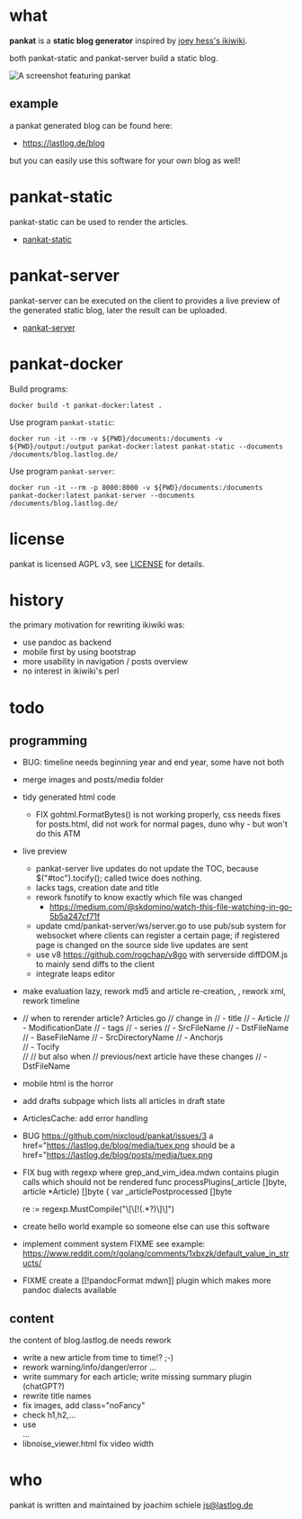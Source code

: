 # what
**pankat** is a **static blog generator** inspired by [joey hess's ikiwiki](https://ikiwiki.info/users/joey/).

both pankat-static and pankat-server build a static blog.

![A screenshot featuring pankat](https://raw.githubusercontent.com/nixcloud/pankat/master/screenshots/pankat.jpg)

## example

a pankat generated blog can be found here:

* <https://lastlog.de/blog>

but you can easily use this software for your own blog as well!

# pankat-static

pankat-static can be used to render the articles.

* [pankat-static](src/github.com/nixcloud/cmd/pankat-static/README.md)

# pankat-server

pankat-server can be executed on the client to provides a live preview of the generated static blog, later the result can be uploaded.

* [pankat-server](src/github.com/nixcloud/cmd/pankat-server/README.md)

# pankat-docker

Build programs:

    docker build -t pankat-docker:latest .

Use program `pankat-static`:

    docker run -it --rm -v ${PWD}/documents:/documents -v ${PWD}/output:/output pankat-docker:latest pankat-static --documents /documents/blog.lastlog.de/

Use program `pankat-server`:

    docker run -it --rm -p 8000:8000 -v ${PWD}/documents:/documents pankat-docker:latest pankat-server --documents /documents/blog.lastlog.de/

# license
pankat is licensed AGPL v3, see [LICENSE](LICENSE) for details.

# history

the primary motivation for rewriting ikiwiki was:
- use pandoc as backend
- mobile first by using bootstrap
- more usability in navigation / posts overview
- no interest in ikiwiki's perl

# todo

## programming
* BUG: timeline needs beginning year and end year, some have not both

* merge images and posts/media folder

* tidy generated html code
  * FIX gohtml.FormatBytes() is not working properly, css needs fixes for posts.html, did not work for normal pages, duno why - but won't do this ATM

* live preview
  * pankat-server live updates do not update the TOC, because $("#toc").tocify(); called twice does nothing.
  * lacks tags, creation date and title
  * rework fsnotify to know exactly which file was changed
    * https://medium.com/@skdomino/watch-this-file-watching-in-go-5b5a247cf71f
  * update cmd/pankat-server/ws/server.go to use pub/sub system for websocket where clients can register a certain page; if registered page is changed on the source side live updates are sent
  * use v8 https://github.com/rogchap/v8go with serverside diffDOM.js to mainly send diffs to the client
  * integrate leaps editor

* make evaluation lazy, rework md5 and article re-creation, , rework xml, rework timeline
* // when to rerender article? Articles.go
  // change in
  // - title
  // - Article
  // - ModificationDate
  // - tags
  // - series
  // - SrcFileName
  // - DstFileName
  // - BaseFileName
  // - SrcDirectoryName
  // - Anchorjs         
  // - Tocify           
  //
  // but also when
  // previous/next article have these changes
  // - DstFileName
 
* mobile html is the horror
* add drafts subpage which lists all articles in draft state 

* ArticlesCache: add error handling

* BUG https://github.com/nixcloud/pankat/issues/3
  a href="https://lastlog.de/blog/media/tuex.png
  should be
  a href="https://lastlog.de/blog/posts/media/tuex.png
* FIX bug with regexp where grep_and_vim_idea.mdwn contains plugin calls which should not be rendered
   func processPlugins(_article []byte, article *Article) []byte {
  var _articlePostprocessed []byte

  re := regexp.MustCompile("\\[\\[!(.*?)\\]\\]")

* create hello world example so someone else can use this software
* implement comment system FIXME
  see example: https://www.reddit.com/r/golang/comments/1xbxzk/default_value_in_structs/
* FIXME create a [[!pandocFormat mdwn]] plugin which makes more pandoc dialects available

## content

the content of blog.lastlog.de needs rework 

* write a new article from time to time!? ;-)
* rework warning/info/danger/error ...
* write summary for each article; write missing summary plugin (chatGPT?)
* rewrite title names
* fix images, add class="noFancy"
* check h1,h2,...
* use <div class="warn">...</div>
* libnoise_viewer.html fix video width

# who

pankat is written and maintained by joachim schiele <js@lastlog.de>
